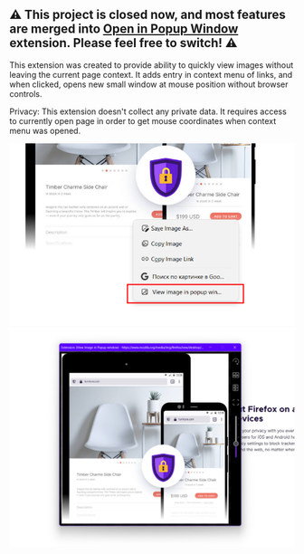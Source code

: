 ## ⚠️ This project is closed now, and most features are merged into [Open in Popup Window](https://github.com/emvaized/open-in-popup-window-extension) extension. Please feel free to switch! ⚠️

This extension was created to provide ability to quickly view images without leaving the current page context. It adds entry in context menu of links, and when clicked, opens new small window at mouse position without browser controls.

Privacy:
This extension doesn't collect any private data. It requires access to currently open page in order to get mouse coordinates when context menu was opened.

<img src="./screenshots/1.png">

<img src="./screenshots/2.png">
